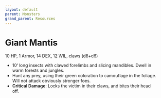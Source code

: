 ```yaml
---
layout: default
parent: Monsters
grand_parent: Resources
---
```


# Giant Mantis

10 HP, 1 Armor, 14 DEX, 12 WIL, claws (d8+d6)

- 10' long insects with clawed forelimbs and slicing mandibles. Dwell in warm forests and jungles.
- Hunt any prey, using their green coloration to camouflage in the foliage. Will not attack obviously stronger foes.
- **Critical Damage**: Locks the victim in their claws, and bites their head off.
